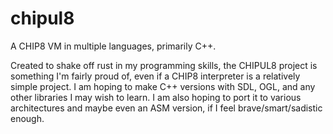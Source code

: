 # chipul8
A CHIP8 VM in multiple languages, primarily C++.

Created to shake off rust in my programming skills, the CHIPUL8 project
is something I'm fairly proud of, even if a CHIP8 interpreter is a relatively
simple project. I am hoping to make C++ versions with SDL, OGL, and any other
libraries I may wish to learn. I am also hoping to port it to various architectures
and maybe even an ASM version, if I feel brave/smart/sadistic enough.
